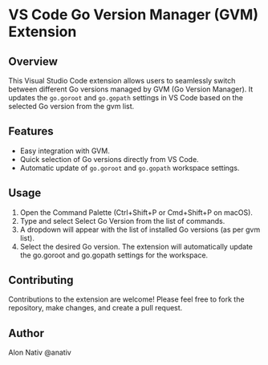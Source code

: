 # VS Code Go Version Manager (GVM) Extension

## Overview

This Visual Studio Code extension allows users to seamlessly switch between different Go versions managed by GVM (Go Version Manager). It updates the `go.goroot` and `go.gopath` settings in VS Code based on the selected Go version from the gvm list.

## Features

* Easy integration with GVM.
* Quick selection of Go versions directly from VS Code.
* Automatic update of `go.goroot` and `go.gopath` workspace settings.

## Usage

1. Open the Command Palette (Ctrl+Shift+P or Cmd+Shift+P on macOS).
2. Type and select Select Go Version from the list of commands.
3. A dropdown will appear with the list of installed Go versions (as per gvm list).
4. Select the desired Go version. The extension will automatically update the go.goroot and go.gopath settings for the workspace.

## Contributing

Contributions to the extension are welcome! Please feel free to fork the repository, make changes, and create a pull request.

## Author
Alon Nativ @anativ